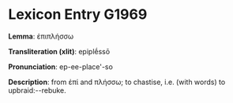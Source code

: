 # Lexicon Entry G1969

**Lemma**: ἐπιπλήσσω

**Transliteration (xlit)**: epiplḗssō

**Pronunciation**: ep-ee-place'-so

**Description**:
from ἐπί and πλήσσω; to chastise, i.e. (with words) to upbraid:--rebuke.
